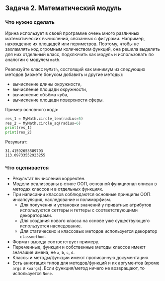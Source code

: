 ## Задача 2. Математический модуль
### Что нужно сделать
Ирина использует в своей программе очень много различных математических вычислений, связанных с фигурами. Например, нахождение их площадей или периметров. Поэтому, чтобы не захламлять код огромным количеством функций, она решила выделить для них отдельный класс, подключить как модуль и использовать по аналогии с модулем `math`.

Реализуйте класс `MyMath`, состоящий как минимум из следующих методов (можете бонусом добавить и другие методы):

- вычисление длины окружности,
- вычисление площади окружности,
- вычисление объёма куба,
- вычисление площади поверхности сферы.

Пример основного кода:
```python
res_1 = MyMath.circle_len(radius=5)
res_2 = MyMath.circle_sq(radius=6)
print(res_1)
print(res_2)
```

Результат:
```
31.41592653589793
113.09733552923255
```
### Что оценивается
- Результат вычислений корректен.
- Модели реализованы в стиле ООП, основной функционал описан в методах классов и в отдельных функциях.
- При написании классов соблюдаются основные принципы ООП: инкапсуляция, наследование и полиморфизм.
  - Для получения и установки значений у приватных атрибутов используются сеттеры и геттеры с соответствующими декораторами.
  - Для создания нового класса на основе уже существующего используется наследование.
  - Для статических и классовых методов используется декоратор `classmethod`.
- Формат вывода соответствует примеру.
- Переменные, функции и собственные методы классов имеют значащие имена, не `a`, `b`, `c`, `d`.
- Классы и методы/функции имеют прописанную документацию.
- Есть аннотация типов для методов/функций и их аргументов (кроме `args` и `kwargs`). Если функция/метод ничего не возвращают, то используется `None`.

